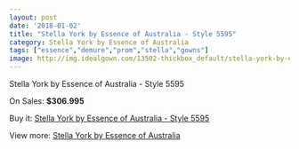 ```yaml
---
layout: post
date: '2018-01-02'
title: "Stella York by Essence of Australia - Style 5595"
category: Stella York by Essence of Australia
tags: ["essence","demure","prom","stella","gowns"]
image: http://img.idealgown.com/13502-thickbox_default/stella-york-by-essence-of-australia-style-5595.jpg
---
```

Stella York by Essence of Australia - Style 5595

On Sales: **$306.995**
<a href="https://www.idealgown.com/en/stella-york-by-essence-of-australia/5427-stella-york-by-essence-of-australia-style-5595.html"><amp-img layout="responsive" width="600" height="600" src="//img.idealgown.com/13502-thickbox_default/stella-york-by-essence-of-australia-style-5595.jpg" alt="Stella York by Essence of Australia - Style 5595 0" /></a>
<a href="https://www.idealgown.com/en/stella-york-by-essence-of-australia/5427-stella-york-by-essence-of-australia-style-5595.html"><amp-img layout="responsive" width="600" height="600" src="//img.idealgown.com/13503-thickbox_default/stella-york-by-essence-of-australia-style-5595.jpg" alt="Stella York by Essence of Australia - Style 5595 1" /></a>

Buy it: [Stella York by Essence of Australia - Style 5595](https://www.idealgown.com/en/stella-york-by-essence-of-australia/5427-stella-york-by-essence-of-australia-style-5595.html "Stella York by Essence of Australia - Style 5595")

View more: [Stella York by Essence of Australia](https://www.idealgown.com/en/79-stella-york-by-essence-of-australia "Stella York by Essence of Australia")